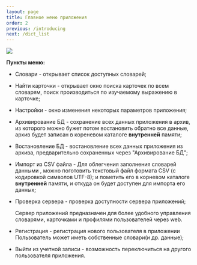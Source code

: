 ```yaml
---
layout: page
title: Главное меню приложения
order: 2
previous: /introducing
next: /dict_list
---
```


<div class="pic-right"> 
    <img class="lc-img" src="{{ site.baseurl }}/public/images/main_menu.png"> 
</div>

**Пункты меню:**
- Словари - открывает список доступных словарей;
- Найти карточки - открывает окно поиска карточек по всем словарям, поиск производиться по изучаемому выражению в карточке;
- Настройки - окно изменения некоторых параметров приложения; 
- Архивирование БД - сохранение всех данных приложения в архив, из которого можно бужет потом востановить обратно все данные,
  архив будет записан в кореневом каталоге __внутренней__ памяти;  
- Востановление БД - востановление всех данных приложения из архива, предварительно сохраненных через "Архивирование БД";
- Импорт из CSV файла - Для облегчения заполнения словарей данными , можно поготовить текстовый файл формата CSV (с кодировкой символов UTF-8); 
и пометить его в корневом каталоге __внутренней__ памяти, и откуда он будет доступен для импорта его данных;
- Проверка сервера - проверка доступности сервера приложений;
 
  Сервер приложений предназначен для более удобного управления словарями, карточками и профилями пользователей через web.
- Регистрация - регистрация нового пользователя в приложении 
  Пользователь может иметь собственные  словари(и др. данные); 
- Выйти из учетной записи -  возможность переключиться на другого пользователя приложения.